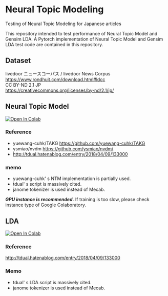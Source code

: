 # Neural Topic Modeling
Testing of Neural Topic Modeling for Japanese articles

This repository intended to test performance of Neural Topic Model and Gensim LDA.
A Pytorch implementation of Neural Topic Model and Gensim LDA test code are contained in this repository.

## Dataset
livedoor ニュースコーパス / livedoor News Corpus  
https://www.rondhuit.com/download.html#ldcc  
CC BY-ND 2.1 JP  
https://creativecommons.org/licenses/by-nd/2.1/jp/


## Neural Topic Model
[![Open In Colab](https://colab.research.google.com/assets/colab-badge.svg)](https://colab.research.google.com/github/m3yrin/NTM/blob/master/NTM_jp.ipynb)

### Reference 
* yuewang-cuhk/TAKG
https://github.com/yuewang-cuhk/TAKG
* ysmiao/nvdm
https://github.com/ysmiao/nvdm/
* http://tdual.hatenablog.com/entry/2018/04/09/133000

### memo
* yuewang-cuhk' s NTM implementation is partially used.
* tdual' s script is massively cited.
* janome tokenizer is used instead of Mecab.
  
***GPU instance is recommended.*** If training is too slow, please check instance type of Google Colaboratory.

## LDA
[![Open In Colab](https://colab.research.google.com/assets/colab-badge.svg)](https://colab.research.google.com/github/m3yrin/NTM/blob/master/LDA_jp.ipynb)

### Reference
http://tdual.hatenablog.com/entry/2018/04/09/133000

### Memo
* tdual' s LDA script is massively cited.
* janome tokenizer is used instead of Mecab.


